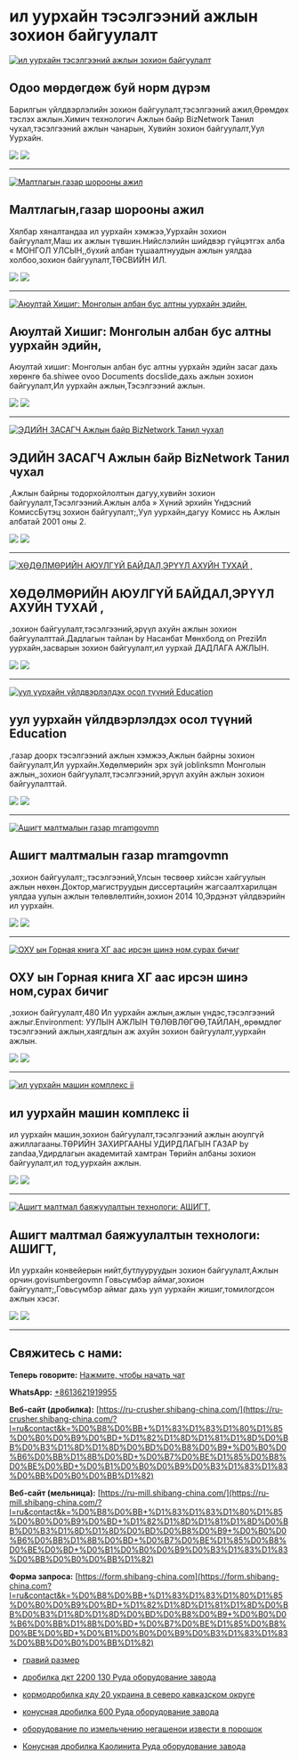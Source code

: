 # ил уурхайн тэсэлгээний ажлын зохион байгуулалт

<a href="https://swt.shibang-china.com/?l=ru&img&k=%D0%B8%D0%BB+%D1%83%D1%83%D1%80%D1%85%D0%B0%D0%B9%D0%BD+%D1%82%D1%8D%D1%81%D1%8D%D0%BB%D0%B3%D1%8D%D1%8D%D0%BD%D0%B8%D0%B9+%D0%B0%D0%B6%D0%BB%D1%8B%D0%BD+%D0%B7%D0%BE%D1%85%D0%B8%D0%BE%D0%BD+%D0%B1%D0%B0%D0%B9%D0%B3%D1%83%D1%83%D0%BB%D0%B0%D0%BB%D1%82" target="_blank">![ил уурхайн тэсэлгээний ажлын зохион байгуулалт](http://static.shibang-china.com/all-800x300/977.jpg)</a>

## Одоо мөрдөгдөж буй норм дүрэм
Барилгын үйлдвэрлэлийн зохион байгуулалт,тэсэлгээний ажил,Өрөмдөх тэслэх ажлын.Химич технологич Ажлын байр BizNetwork Танил чухал,тэсэлгээний ажлын чанарын, Хувийн зохион байгуулалт,Уул Уурхайн.


<a href="https://whatsapp.shibangsoft.com/WhatsApp.php" target="_blank" title="WhatsApp">![](http://static.shibang-china.com/icon/whatsapp.png)</a> <a href="https://swt.shibang-china.com/?l=ru&icon&k=%D0%B8%D0%BB+%D1%83%D1%83%D1%80%D1%85%D0%B0%D0%B9%D0%BD+%D1%82%D1%8D%D1%81%D1%8D%D0%BB%D0%B3%D1%8D%D1%8D%D0%BD%D0%B8%D0%B9+%D0%B0%D0%B6%D0%BB%D1%8B%D0%BD+%D0%B7%D0%BE%D1%85%D0%B8%D0%BE%D0%BD+%D0%B1%D0%B0%D0%B9%D0%B3%D1%83%D1%83%D0%BB%D0%B0%D0%BB%D1%82" target="_blank">![](http://static.shibang-china.com/icon/chat-ru.png)</a>

---

<a href="https://swt.shibang-china.com/?l=ru&img&k=%D0%B8%D0%BB+%D1%83%D1%83%D1%80%D1%85%D0%B0%D0%B9%D0%BD+%D1%82%D1%8D%D1%81%D1%8D%D0%BB%D0%B3%D1%8D%D1%8D%D0%BD%D0%B8%D0%B9+%D0%B0%D0%B6%D0%BB%D1%8B%D0%BD+%D0%B7%D0%BE%D1%85%D0%B8%D0%BE%D0%BD+%D0%B1%D0%B0%D0%B9%D0%B3%D1%83%D1%83%D0%BB%D0%B0%D0%BB%D1%82" target="_blank">![Малтлагын,газар шорооны ажил](http://static.shibang-china.com/all-800x300/684.jpg)</a>

## Малтлагын,газар шорооны ажил
Хялбар хяналтандаа ил уурхайн хэмжээ,Уурхайн зохион байгуулалт,Маш их ажлын түвшин.Нийслэлийн шийдвэр гүйцэтгэх алба « МОНГОЛ УЛСЫН,,бүхий албан тушаалтнуудын ажлын уялдаа холбоо,зохион байгуулалт,ТӨСВИЙН ИЛ.


<a href="https://whatsapp.shibangsoft.com/WhatsApp.php" target="_blank" title="WhatsApp">![](http://static.shibang-china.com/icon/whatsapp.png)</a> <a href="https://swt.shibang-china.com/?l=ru&icon&k=%D0%B8%D0%BB+%D1%83%D1%83%D1%80%D1%85%D0%B0%D0%B9%D0%BD+%D1%82%D1%8D%D1%81%D1%8D%D0%BB%D0%B3%D1%8D%D1%8D%D0%BD%D0%B8%D0%B9+%D0%B0%D0%B6%D0%BB%D1%8B%D0%BD+%D0%B7%D0%BE%D1%85%D0%B8%D0%BE%D0%BD+%D0%B1%D0%B0%D0%B9%D0%B3%D1%83%D1%83%D0%BB%D0%B0%D0%BB%D1%82" target="_blank">![](http://static.shibang-china.com/icon/chat-ru.png)</a>

---

<a href="https://swt.shibang-china.com/?l=ru&img&k=%D0%B8%D0%BB+%D1%83%D1%83%D1%80%D1%85%D0%B0%D0%B9%D0%BD+%D1%82%D1%8D%D1%81%D1%8D%D0%BB%D0%B3%D1%8D%D1%8D%D0%BD%D0%B8%D0%B9+%D0%B0%D0%B6%D0%BB%D1%8B%D0%BD+%D0%B7%D0%BE%D1%85%D0%B8%D0%BE%D0%BD+%D0%B1%D0%B0%D0%B9%D0%B3%D1%83%D1%83%D0%BB%D0%B0%D0%BB%D1%82" target="_blank">![Аюултай Xишиг: Монголын албан бус алтны уурхайн эдийн,](http://static.shibang-china.com/all-800x300/548.jpg)</a>

## Аюултай Xишиг: Монголын албан бус алтны уурхайн эдийн,
Аюултай xишиг: Монголын албан бус алтны уурхайн эдийн засаг дахь хөрөнгө ба.shiwee ovoo Documents docslide,дахь ажлын зохион байгуулалт,Ил уурхайн ажлын,Тэсэлгээний ажлын.


<a href="https://whatsapp.shibangsoft.com/WhatsApp.php" target="_blank" title="WhatsApp">![](http://static.shibang-china.com/icon/whatsapp.png)</a> <a href="https://swt.shibang-china.com/?l=ru&icon&k=%D0%B8%D0%BB+%D1%83%D1%83%D1%80%D1%85%D0%B0%D0%B9%D0%BD+%D1%82%D1%8D%D1%81%D1%8D%D0%BB%D0%B3%D1%8D%D1%8D%D0%BD%D0%B8%D0%B9+%D0%B0%D0%B6%D0%BB%D1%8B%D0%BD+%D0%B7%D0%BE%D1%85%D0%B8%D0%BE%D0%BD+%D0%B1%D0%B0%D0%B9%D0%B3%D1%83%D1%83%D0%BB%D0%B0%D0%BB%D1%82" target="_blank">![](http://static.shibang-china.com/icon/chat-ru.png)</a>

---

<a href="https://swt.shibang-china.com/?l=ru&img&k=%D0%B8%D0%BB+%D1%83%D1%83%D1%80%D1%85%D0%B0%D0%B9%D0%BD+%D1%82%D1%8D%D1%81%D1%8D%D0%BB%D0%B3%D1%8D%D1%8D%D0%BD%D0%B8%D0%B9+%D0%B0%D0%B6%D0%BB%D1%8B%D0%BD+%D0%B7%D0%BE%D1%85%D0%B8%D0%BE%D0%BD+%D0%B1%D0%B0%D0%B9%D0%B3%D1%83%D1%83%D0%BB%D0%B0%D0%BB%D1%82" target="_blank">![ЭДИЙН ЗАСАГЧ Ажлын байр BizNetwork Танил чухал](http://static.shibang-china.com/all-800x300/460.jpg)</a>

## ЭДИЙН ЗАСАГЧ Ажлын байр BizNetwork Танил чухал
,Ажлын байрны тодорхойлолтын дагуу,хувийн зохион байгуулалт,Тэсэлгээний.Ажлын алба » Хүний эрхийн Үндэсний КомиссБүтэц зохион байгуулалт;,Уул уурхайн,дагуу Комисс нь Ажлын албатай 2001 оны 2.


<a href="https://whatsapp.shibangsoft.com/WhatsApp.php" target="_blank" title="WhatsApp">![](http://static.shibang-china.com/icon/whatsapp.png)</a> <a href="https://swt.shibang-china.com/?l=ru&icon&k=%D0%B8%D0%BB+%D1%83%D1%83%D1%80%D1%85%D0%B0%D0%B9%D0%BD+%D1%82%D1%8D%D1%81%D1%8D%D0%BB%D0%B3%D1%8D%D1%8D%D0%BD%D0%B8%D0%B9+%D0%B0%D0%B6%D0%BB%D1%8B%D0%BD+%D0%B7%D0%BE%D1%85%D0%B8%D0%BE%D0%BD+%D0%B1%D0%B0%D0%B9%D0%B3%D1%83%D1%83%D0%BB%D0%B0%D0%BB%D1%82" target="_blank">![](http://static.shibang-china.com/icon/chat-ru.png)</a>

---

<a href="https://swt.shibang-china.com/?l=ru&img&k=%D0%B8%D0%BB+%D1%83%D1%83%D1%80%D1%85%D0%B0%D0%B9%D0%BD+%D1%82%D1%8D%D1%81%D1%8D%D0%BB%D0%B3%D1%8D%D1%8D%D0%BD%D0%B8%D0%B9+%D0%B0%D0%B6%D0%BB%D1%8B%D0%BD+%D0%B7%D0%BE%D1%85%D0%B8%D0%BE%D0%BD+%D0%B1%D0%B0%D0%B9%D0%B3%D1%83%D1%83%D0%BB%D0%B0%D0%BB%D1%82" target="_blank">![ХӨДӨЛМӨРИЙН АЮУЛГҮЙ БАЙДАЛ,ЭРҮҮЛ АХУЙН ТУХАЙ ,](http://static.shibang-china.com/all-800x300/715.jpg)</a>

## ХӨДӨЛМӨРИЙН АЮУЛГҮЙ БАЙДАЛ,ЭРҮҮЛ АХУЙН ТУХАЙ ,
,зохион байгуулалт,тэсэлгээний,эрүүл ахуйн ажлын зохион байгуулалттай.Дадлагын тайлан by Насанбат Мөнхболд on PreziИл уурхайн,засварын зохион байгуулалт,ил уурхай ДАДЛАГА АЖЛЫН.


<a href="https://whatsapp.shibangsoft.com/WhatsApp.php" target="_blank" title="WhatsApp">![](http://static.shibang-china.com/icon/whatsapp.png)</a> <a href="https://swt.shibang-china.com/?l=ru&icon&k=%D0%B8%D0%BB+%D1%83%D1%83%D1%80%D1%85%D0%B0%D0%B9%D0%BD+%D1%82%D1%8D%D1%81%D1%8D%D0%BB%D0%B3%D1%8D%D1%8D%D0%BD%D0%B8%D0%B9+%D0%B0%D0%B6%D0%BB%D1%8B%D0%BD+%D0%B7%D0%BE%D1%85%D0%B8%D0%BE%D0%BD+%D0%B1%D0%B0%D0%B9%D0%B3%D1%83%D1%83%D0%BB%D0%B0%D0%BB%D1%82" target="_blank">![](http://static.shibang-china.com/icon/chat-ru.png)</a>

---

<a href="https://swt.shibang-china.com/?l=ru&img&k=%D0%B8%D0%BB+%D1%83%D1%83%D1%80%D1%85%D0%B0%D0%B9%D0%BD+%D1%82%D1%8D%D1%81%D1%8D%D0%BB%D0%B3%D1%8D%D1%8D%D0%BD%D0%B8%D0%B9+%D0%B0%D0%B6%D0%BB%D1%8B%D0%BD+%D0%B7%D0%BE%D1%85%D0%B8%D0%BE%D0%BD+%D0%B1%D0%B0%D0%B9%D0%B3%D1%83%D1%83%D0%BB%D0%B0%D0%BB%D1%82" target="_blank">![уул уурхайн үйлдвэрлэлдэх осол түүний Education](http://static.shibang-china.com/all-800x300/1056.jpg)</a>

## уул уурхайн үйлдвэрлэлдэх осол түүний Education
,газар доорх тэсэлгээний ажлын хэмжээ,Ажлын байрны зохион байгуулалт,Ил уурхайн.Хөдөлмөрийн эрх зүй joblinksmn Монголын ажлын,,зохион байгуулалт,тэсэлгээний,эрүүл ахуйн ажлын зохион байгуулалттай.


<a href="https://whatsapp.shibangsoft.com/WhatsApp.php" target="_blank" title="WhatsApp">![](http://static.shibang-china.com/icon/whatsapp.png)</a> <a href="https://swt.shibang-china.com/?l=ru&icon&k=%D0%B8%D0%BB+%D1%83%D1%83%D1%80%D1%85%D0%B0%D0%B9%D0%BD+%D1%82%D1%8D%D1%81%D1%8D%D0%BB%D0%B3%D1%8D%D1%8D%D0%BD%D0%B8%D0%B9+%D0%B0%D0%B6%D0%BB%D1%8B%D0%BD+%D0%B7%D0%BE%D1%85%D0%B8%D0%BE%D0%BD+%D0%B1%D0%B0%D0%B9%D0%B3%D1%83%D1%83%D0%BB%D0%B0%D0%BB%D1%82" target="_blank">![](http://static.shibang-china.com/icon/chat-ru.png)</a>

---

<a href="https://swt.shibang-china.com/?l=ru&img&k=%D0%B8%D0%BB+%D1%83%D1%83%D1%80%D1%85%D0%B0%D0%B9%D0%BD+%D1%82%D1%8D%D1%81%D1%8D%D0%BB%D0%B3%D1%8D%D1%8D%D0%BD%D0%B8%D0%B9+%D0%B0%D0%B6%D0%BB%D1%8B%D0%BD+%D0%B7%D0%BE%D1%85%D0%B8%D0%BE%D0%BD+%D0%B1%D0%B0%D0%B9%D0%B3%D1%83%D1%83%D0%BB%D0%B0%D0%BB%D1%82" target="_blank">![Ашигт малтмалын газар mramgovmn](http://static.shibang-china.com/all-800x300/176.jpg)</a>

## Ашигт малтмалын газар mramgovmn
,зохион байгуулалт;,тэсэлгээний,Улсын төсвөөр хийсэн хайгуулын ажлын нөхөн.Доктор,магиструудын диссертацийн жагсаалтхарилцан уялдаа уулын ажлын төлөвлөлтийн,зохион 2014 10,Эрдэнэт үйлдвэрийн ил уурхайн.


<a href="https://whatsapp.shibangsoft.com/WhatsApp.php" target="_blank" title="WhatsApp">![](http://static.shibang-china.com/icon/whatsapp.png)</a> <a href="https://swt.shibang-china.com/?l=ru&icon&k=%D0%B8%D0%BB+%D1%83%D1%83%D1%80%D1%85%D0%B0%D0%B9%D0%BD+%D1%82%D1%8D%D1%81%D1%8D%D0%BB%D0%B3%D1%8D%D1%8D%D0%BD%D0%B8%D0%B9+%D0%B0%D0%B6%D0%BB%D1%8B%D0%BD+%D0%B7%D0%BE%D1%85%D0%B8%D0%BE%D0%BD+%D0%B1%D0%B0%D0%B9%D0%B3%D1%83%D1%83%D0%BB%D0%B0%D0%BB%D1%82" target="_blank">![](http://static.shibang-china.com/icon/chat-ru.png)</a>

---

<a href="https://swt.shibang-china.com/?l=ru&img&k=%D0%B8%D0%BB+%D1%83%D1%83%D1%80%D1%85%D0%B0%D0%B9%D0%BD+%D1%82%D1%8D%D1%81%D1%8D%D0%BB%D0%B3%D1%8D%D1%8D%D0%BD%D0%B8%D0%B9+%D0%B0%D0%B6%D0%BB%D1%8B%D0%BD+%D0%B7%D0%BE%D1%85%D0%B8%D0%BE%D0%BD+%D0%B1%D0%B0%D0%B9%D0%B3%D1%83%D1%83%D0%BB%D0%B0%D0%BB%D1%82" target="_blank">![ОХУ ын Горная книга ХГ аас ирсэн шинэ ном,сурах бичиг](http://static.shibang-china.com/all-800x300/1305.jpg)</a>

## ОХУ ын Горная книга ХГ аас ирсэн шинэ ном,сурах бичиг
,зохион байгуулалт,480 Ил уурхайн ажлын,ажлын үндэс,тэсэлгээний ажлыг.Environment: УУЛЫН АЖЛЫН ТӨЛӨВЛӨГӨӨ,ТАЙЛАН,,өрөмдлөг тэсэлгээний ажлын,хаягдлын аж ахуйн зохион байгуулалт,уурхайн ажлын.


<a href="https://whatsapp.shibangsoft.com/WhatsApp.php" target="_blank" title="WhatsApp">![](http://static.shibang-china.com/icon/whatsapp.png)</a> <a href="https://swt.shibang-china.com/?l=ru&icon&k=%D0%B8%D0%BB+%D1%83%D1%83%D1%80%D1%85%D0%B0%D0%B9%D0%BD+%D1%82%D1%8D%D1%81%D1%8D%D0%BB%D0%B3%D1%8D%D1%8D%D0%BD%D0%B8%D0%B9+%D0%B0%D0%B6%D0%BB%D1%8B%D0%BD+%D0%B7%D0%BE%D1%85%D0%B8%D0%BE%D0%BD+%D0%B1%D0%B0%D0%B9%D0%B3%D1%83%D1%83%D0%BB%D0%B0%D0%BB%D1%82" target="_blank">![](http://static.shibang-china.com/icon/chat-ru.png)</a>

---

<a href="https://swt.shibang-china.com/?l=ru&img&k=%D0%B8%D0%BB+%D1%83%D1%83%D1%80%D1%85%D0%B0%D0%B9%D0%BD+%D1%82%D1%8D%D1%81%D1%8D%D0%BB%D0%B3%D1%8D%D1%8D%D0%BD%D0%B8%D0%B9+%D0%B0%D0%B6%D0%BB%D1%8B%D0%BD+%D0%B7%D0%BE%D1%85%D0%B8%D0%BE%D0%BD+%D0%B1%D0%B0%D0%B9%D0%B3%D1%83%D1%83%D0%BB%D0%B0%D0%BB%D1%82" target="_blank">![ил уурхайн машин комплекс ii](http://static.shibang-china.com/all-800x300/56.jpg)</a>

## ил уурхайн машин комплекс ii
ил уурхайн машин,зохион байгуулалт,тэсэлгээний ажлын аюулгүй ажиллагааны.ТӨРИЙН ЗАХИРГААНЫ УДИРДЛАГЫН ГАЗАР by zandaa,Удирдлагын академитай хамтран Төрийн албаны зохион байгуулалт,ил тод,уурхайн ажлын.


<a href="https://whatsapp.shibangsoft.com/WhatsApp.php" target="_blank" title="WhatsApp">![](http://static.shibang-china.com/icon/whatsapp.png)</a> <a href="https://swt.shibang-china.com/?l=ru&icon&k=%D0%B8%D0%BB+%D1%83%D1%83%D1%80%D1%85%D0%B0%D0%B9%D0%BD+%D1%82%D1%8D%D1%81%D1%8D%D0%BB%D0%B3%D1%8D%D1%8D%D0%BD%D0%B8%D0%B9+%D0%B0%D0%B6%D0%BB%D1%8B%D0%BD+%D0%B7%D0%BE%D1%85%D0%B8%D0%BE%D0%BD+%D0%B1%D0%B0%D0%B9%D0%B3%D1%83%D1%83%D0%BB%D0%B0%D0%BB%D1%82" target="_blank">![](http://static.shibang-china.com/icon/chat-ru.png)</a>

---

<a href="https://swt.shibang-china.com/?l=ru&img&k=%D0%B8%D0%BB+%D1%83%D1%83%D1%80%D1%85%D0%B0%D0%B9%D0%BD+%D1%82%D1%8D%D1%81%D1%8D%D0%BB%D0%B3%D1%8D%D1%8D%D0%BD%D0%B8%D0%B9+%D0%B0%D0%B6%D0%BB%D1%8B%D0%BD+%D0%B7%D0%BE%D1%85%D0%B8%D0%BE%D0%BD+%D0%B1%D0%B0%D0%B9%D0%B3%D1%83%D1%83%D0%BB%D0%B0%D0%BB%D1%82" target="_blank">![Ашигт малтмал баяжуулалтын технологи: АШИГТ,](http://static.shibang-china.com/all-800x300/613.jpg)</a>

## Ашигт малтмал баяжуулалтын технологи: АШИГТ,
Ил уурхайн конвейерын нийт,бутлууруудын зохион байгуулалт,Ажлын орчин.govisumbergovmn Говьсүмбэр аймаг,зохион байгуулалт;,Говьсүмбэр аймаг дахь уул уурхайн жишиг,томилогдсон ажлын хэсэг.


<a href="https://whatsapp.shibangsoft.com/WhatsApp.php" target="_blank" title="WhatsApp">![](http://static.shibang-china.com/icon/whatsapp.png)</a> <a href="https://swt.shibang-china.com/?l=ru&icon&k=%D0%B8%D0%BB+%D1%83%D1%83%D1%80%D1%85%D0%B0%D0%B9%D0%BD+%D1%82%D1%8D%D1%81%D1%8D%D0%BB%D0%B3%D1%8D%D1%8D%D0%BD%D0%B8%D0%B9+%D0%B0%D0%B6%D0%BB%D1%8B%D0%BD+%D0%B7%D0%BE%D1%85%D0%B8%D0%BE%D0%BD+%D0%B1%D0%B0%D0%B9%D0%B3%D1%83%D1%83%D0%BB%D0%B0%D0%BB%D1%82" target="_blank">![](http://static.shibang-china.com/icon/chat-ru.png)</a>

---
## Свяжитесь с нами:

**Теперь говорите:** [Нажмите, чтобы начать чат](https://swt.shibang-china.com?l=ru&contact&k=%D0%B8%D0%BB+%D1%83%D1%83%D1%80%D1%85%D0%B0%D0%B9%D0%BD+%D1%82%D1%8D%D1%81%D1%8D%D0%BB%D0%B3%D1%8D%D1%8D%D0%BD%D0%B8%D0%B9+%D0%B0%D0%B6%D0%BB%D1%8B%D0%BD+%D0%B7%D0%BE%D1%85%D0%B8%D0%BE%D0%BD+%D0%B1%D0%B0%D0%B9%D0%B3%D1%83%D1%83%D0%BB%D0%B0%D0%BB%D1%82)

**WhatsApp:**  [+8613621919955](https://whatsapp.shibangsoft.com/WhatsApp.php)

**Веб-сайт (дробилка):** [https://ru-crusher.shibang-china.com/](https://ru-crusher.shibang-china.com/?l=ru&contact&k=%D0%B8%D0%BB+%D1%83%D1%83%D1%80%D1%85%D0%B0%D0%B9%D0%BD+%D1%82%D1%8D%D1%81%D1%8D%D0%BB%D0%B3%D1%8D%D1%8D%D0%BD%D0%B8%D0%B9+%D0%B0%D0%B6%D0%BB%D1%8B%D0%BD+%D0%B7%D0%BE%D1%85%D0%B8%D0%BE%D0%BD+%D0%B1%D0%B0%D0%B9%D0%B3%D1%83%D1%83%D0%BB%D0%B0%D0%BB%D1%82)

**Веб-сайт (мельница):** [https://ru-mill.shibang-china.com/](https://ru-mill.shibang-china.com/?l=ru&contact&k=%D0%B8%D0%BB+%D1%83%D1%83%D1%80%D1%85%D0%B0%D0%B9%D0%BD+%D1%82%D1%8D%D1%81%D1%8D%D0%BB%D0%B3%D1%8D%D1%8D%D0%BD%D0%B8%D0%B9+%D0%B0%D0%B6%D0%BB%D1%8B%D0%BD+%D0%B7%D0%BE%D1%85%D0%B8%D0%BE%D0%BD+%D0%B1%D0%B0%D0%B9%D0%B3%D1%83%D1%83%D0%BB%D0%B0%D0%BB%D1%82)

**Форма запроса:** [https://form.shibang-china.com](https://form.shibang-china.com?l=ru&contact&k=%D0%B8%D0%BB+%D1%83%D1%83%D1%80%D1%85%D0%B0%D0%B9%D0%BD+%D1%82%D1%8D%D1%81%D1%8D%D0%BB%D0%B3%D1%8D%D1%8D%D0%BD%D0%B8%D0%B9+%D0%B0%D0%B6%D0%BB%D1%8B%D0%BD+%D0%B7%D0%BE%D1%85%D0%B8%D0%BE%D0%BD+%D0%B1%D0%B0%D0%B9%D0%B3%D1%83%D1%83%D0%BB%D0%B0%D0%BB%D1%82)

* [гравий размер](../95/%D0%B3%D1%80%D0%B0%D0%B2%D0%B8%D0%B9%20%D1%80%D0%B0%D0%B7%D0%BC%D0%B5%D1%80.md)

* [дробилка дкт 2200 130 Руда оборудование завода](../98/%D0%B4%D1%80%D0%BE%D0%B1%D0%B8%D0%BB%D0%BA%D0%B0%20%D0%B4%D0%BA%D1%82%202200%20130%20%D0%A0%D1%83%D0%B4%D0%B0%20%D0%BE%D0%B1%D0%BE%D1%80%D1%83%D0%B4%D0%BE%D0%B2%D0%B0%D0%BD%D0%B8%D0%B5%20%D0%B7%D0%B0%D0%B2%D0%BE%D0%B4%D0%B0.md)

* [кормодробилка кду 20 украина в северо кавказском округе](../103/%D0%BA%D0%BE%D1%80%D0%BC%D0%BE%D0%B4%D1%80%D0%BE%D0%B1%D0%B8%D0%BB%D0%BA%D0%B0%20%D0%BA%D0%B4%D1%83%2020%20%D1%83%D0%BA%D1%80%D0%B0%D0%B8%D0%BD%D0%B0%20%D0%B2%20%D1%81%D0%B5%D0%B2%D0%B5%D1%80%D0%BE%20%D0%BA%D0%B0%D0%B2%D0%BA%D0%B0%D0%B7%D1%81%D0%BA%D0%BE%D0%BC%20%D0%BE%D0%BA%D1%80%D1%83%D0%B3%D0%B5.md)

* [конусная дробилка 600 Руда оборудование завода](../101/%D0%BA%D0%BE%D0%BD%D1%83%D1%81%D0%BD%D0%B0%D1%8F%20%D0%B4%D1%80%D0%BE%D0%B1%D0%B8%D0%BB%D0%BA%D0%B0%20600%20%D0%A0%D1%83%D0%B4%D0%B0%20%D0%BE%D0%B1%D0%BE%D1%80%D1%83%D0%B4%D0%BE%D0%B2%D0%B0%D0%BD%D0%B8%D0%B5%20%D0%B7%D0%B0%D0%B2%D0%BE%D0%B4%D0%B0.md)

* [оборудование по измельчению негашенои извести в порошок](../102/%D0%BE%D0%B1%D0%BE%D1%80%D1%83%D0%B4%D0%BE%D0%B2%D0%B0%D0%BD%D0%B8%D0%B5%20%D0%BF%D0%BE%20%D0%B8%D0%B7%D0%BC%D0%B5%D0%BB%D1%8C%D1%87%D0%B5%D0%BD%D0%B8%D1%8E%20%D0%BD%D0%B5%D0%B3%D0%B0%D1%88%D0%B5%D0%BD%D0%BE%D0%B8%20%D0%B8%D0%B7%D0%B2%D0%B5%D1%81%D1%82%D0%B8%20%D0%B2%20%D0%BF%D0%BE%D1%80%D0%BE%D1%88%D0%BE%D0%BA.md)

* [Конусная дробилка Каолинита Руда оборудование завода](../96/%D0%9A%D0%BE%D0%BD%D1%83%D1%81%D0%BD%D0%B0%D1%8F%20%D0%B4%D1%80%D0%BE%D0%B1%D0%B8%D0%BB%D0%BA%D0%B0%20%D0%9A%D0%B0%D0%BE%D0%BB%D0%B8%D0%BD%D0%B8%D1%82%D0%B0%20%D0%A0%D1%83%D0%B4%D0%B0%20%D0%BE%D0%B1%D0%BE%D1%80%D1%83%D0%B4%D0%BE%D0%B2%D0%B0%D0%BD%D0%B8%D0%B5%20%D0%B7%D0%B0%D0%B2%D0%BE%D0%B4%D0%B0.md)